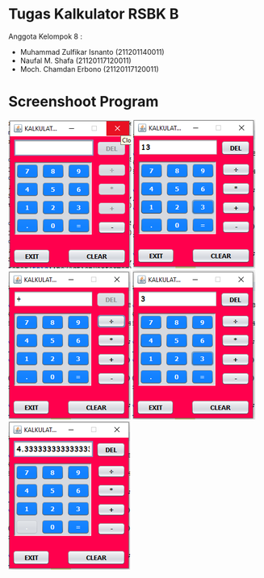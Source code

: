 # Tugas Kalkulator RSBK B

Anggota Kelompok 8 :
- Muhammad Zulfikar Isnanto (211201140011)
- Naufal M. Shafa (21120117120011)
- Moch. Chamdan Erbono (21120117120011)

# Screenshoot Program

![Gambar1](https://github.com/isnantozul/RSBK_Kalkulator_Kelompok8/blob/master/Screenshot/calc1.png)
![Gambar2](https://github.com/isnantozul/RSBK_Kalkulator_Kelompok8/blob/master/Screenshot/calc2.png)
![Gambar3](https://github.com/isnantozul/RSBK_Kalkulator_Kelompok8/blob/master/Screenshot/calc3.png)
![Gambar4](https://github.com/isnantozul/RSBK_Kalkulator_Kelompok8/blob/master/Screenshot/calc4.png)
![Gambar5](https://github.com/isnantozul/RSBK_Kalkulator_Kelompok8/blob/master/Screenshot/calc5.png)

